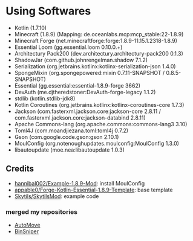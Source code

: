 # Using Softwares
- Kotlin (1.7.10)
- Minecraft (1.8.9) (Mapping: de.oceanlabs.mcp:mcp_stable:22-1.8.9)
- Minecraft Forge (net.minecraftforge:forge:1.8.9-11.15.1.2318-1.8.9)
- Essential Loom (gg.essential.loom 0.10.0.+)
- Architectury Pack200 (dev.architectury.architectury-pack200 0.1.3)
- ShadowJar (com.github.johnrengelman.shadow 7.1.2)
- Serialization (org.jetbrains.kotlinx:kotlinx-serialization-json 1.4.0)
- SpongeMixin (org.spongepowered:mixin 0.7.11-SNAPSHOT / 0.8.5-SNAPSHOT)
- Essential (gg.essential:essential-1.8.9-forge 3662)
- DevAuth (me.djtheredstoner:DevAuth-forge-legacy 1.1.2)
- stdlib (kotlin.stdlib-jdk8)
- Kotlin Coroutines (org.jetbrains.kotlinx:kotlinx-coroutines-core 1.7.3)
- Jackson (com.fasterxml.jackson.core:jackson-core 2.8.11 / com.fasterxml.jackson.core:jackson-databind 2.8.11)
- Apache Commons-lang (org.apache.commons:commons-lang3 3.10)
- Toml4J (com.moandjiezana.toml:toml4j 0.7.2)
- Gson (com.google.code.gson:gson 2.10.1)
- MoulConfig (org.notenoughupdates.moulconfig:MoulConfig 1.3.0)
- libautoupdate (moe.nea:libautoupdate 1.0.3)

## Credits
- [hannibal002/Example-1.8.9-Mod](https://github.com/hannibal002/Example-1.8.9-Mod): install MoulConfig
- [appable0/Forge-Kotlin-Essential-1.8.9-Template](https://github.com/appable0/Forge-Kotlin-Essential-1.8.9-Template): base template
- [Skytils/SkytilsMod](https://github.com/Skytils/SkytilsMod): example code

### merged my repositories
- [AutoMove](https://github.com/luna724/LC-AutoMove)
- [BinSniper](https://github.com/luna724/luna-s-BinSniper)